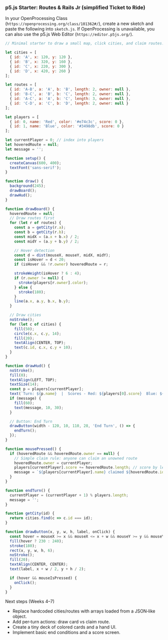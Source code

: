### p5.js Starter: Routes & Rails Jr (simplified Ticket to Ride)

In your OpenProcessing Class (`https://openprocessing.org/class/101362#/`), create a new sketch and paste the following into `sketch.js`. If OpenProcessing is unavailable, you can also use the p5.js Web Editor (`https://editor.p5js.org/`).

```javascript
// Minimal starter to draw a small map, click cities, and claim routes.

let cities = [
  { id: 'A', x: 120, y: 120 },
  { id: 'B', x: 320, y: 160 },
  { id: 'C', x: 220, y: 300 },
  { id: 'D', x: 420, y: 260 }
];

let routes = [
  { id: 'A-B', a: 'A', b: 'B', length: 2, owner: null },
  { id: 'B-C', a: 'B', b: 'C', length: 2, owner: null },
  { id: 'A-C', a: 'A', b: 'C', length: 3, owner: null },
  { id: 'C-D', a: 'C', b: 'D', length: 2, owner: null }
];

let players = [
  { id: 0, name: 'Red', color: '#e74c3c', score: 0 },
  { id: 1, name: 'Blue', color: '#3498db', score: 0 }
];

let currentPlayer = 0; // index into players
let hoveredRoute = null;
let message = '';

function setup() {
  createCanvas(600, 400);
  textFont('sans-serif');
}

function draw() {
  background(245);
  drawBoard();
  drawHud();
}

function drawBoard() {
  hoveredRoute = null;
  // Draw routes first
  for (let r of routes) {
    const a = getCity(r.a);
    const b = getCity(r.b);
    const midX = (a.x + b.x) / 2;
    const midY = (a.y + b.y) / 2;

    // Hover detection
    const d = dist(mouseX, mouseY, midX, midY);
    const isHover = d < 20;
    if (isHover && !r.owner) hoveredRoute = r;

    strokeWeight(isHover ? 6 : 4);
    if (r.owner != null) {
      stroke(players[r.owner].color);
    } else {
      stroke(180);
    }
    line(a.x, a.y, b.x, b.y);
  }

  // Draw cities
  noStroke();
  for (let c of cities) {
    fill(50);
    circle(c.x, c.y, 14);
    fill(20);
    textAlign(CENTER, TOP);
    text(c.id, c.x, c.y + 10);
  }
}

function drawHud() {
  noStroke();
  fill(0);
  textAlign(LEFT, TOP);
  textSize(14);
  const p = players[currentPlayer];
  text(`Turn: ${p.name}  |  Scores - Red: ${players[0].score}  Blue: ${players[1].score}` , 10, 10);
  if (message) {
    fill(60);
    text(message, 10, 30);
  }

  // Button: End Turn
  drawButton(width - 120, 10, 110, 28, 'End Turn', () => {
    endTurn();
  });
}

function mousePressed() {
  if (hoveredRoute && hoveredRoute.owner == null) {
    // Simple claim rule: anyone can claim an unowned route
    hoveredRoute.owner = currentPlayer;
    players[currentPlayer].score += hoveredRoute.length; // score by length
    message = `${players[currentPlayer].name} claimed ${hoveredRoute.id}`;
  }
}

function endTurn() {
  currentPlayer = (currentPlayer + 1) % players.length;
  message = '';
}

function getCity(id) {
  return cities.find(c => c.id === id);
}

function drawButton(x, y, w, h, label, onClick) {
  const hover = mouseX >= x && mouseX <= x + w && mouseY >= y && mouseY <= y + h;
  fill(hover ? 230 : 240);
  stroke(180);
  rect(x, y, w, h, 6);
  noStroke();
  fill(20);
  textAlign(CENTER, CENTER);
  text(label, x + w / 2, y + h / 2);

  if (hover && mouseIsPressed) {
    onClick();
  }
}
```

Next steps (Weeks 4–7)
- Replace hardcoded cities/routes with arrays loaded from a JSON‑like object.
- Add per‑turn actions: draw card vs claim route.
- Create a tiny deck of colored cards and a hand UI.
- Implement basic end conditions and a score screen.


